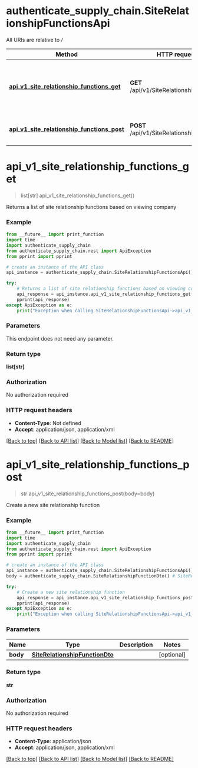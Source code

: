 # authenticate_supply_chain.SiteRelationshipFunctionsApi

All URIs are relative to */*

Method | HTTP request | Description
------------- | ------------- | -------------
[**api_v1_site_relationship_functions_get**](SiteRelationshipFunctionsApi.md#api_v1_site_relationship_functions_get) | **GET** /api/v1/SiteRelationshipFunctions | Returns a list of site relationship functions based on viewing company
[**api_v1_site_relationship_functions_post**](SiteRelationshipFunctionsApi.md#api_v1_site_relationship_functions_post) | **POST** /api/v1/SiteRelationshipFunctions | Create a new site relationship function

# **api_v1_site_relationship_functions_get**
> list[str] api_v1_site_relationship_functions_get()

Returns a list of site relationship functions based on viewing company

### Example
```python
from __future__ import print_function
import time
import authenticate_supply_chain
from authenticate_supply_chain.rest import ApiException
from pprint import pprint

# create an instance of the API class
api_instance = authenticate_supply_chain.SiteRelationshipFunctionsApi()

try:
    # Returns a list of site relationship functions based on viewing company
    api_response = api_instance.api_v1_site_relationship_functions_get()
    pprint(api_response)
except ApiException as e:
    print("Exception when calling SiteRelationshipFunctionsApi->api_v1_site_relationship_functions_get: %s\n" % e)
```

### Parameters
This endpoint does not need any parameter.

### Return type

**list[str]**

### Authorization

No authorization required

### HTTP request headers

 - **Content-Type**: Not defined
 - **Accept**: application/json, application/xml

[[Back to top]](#) [[Back to API list]](../README.md#documentation-for-api-endpoints) [[Back to Model list]](../README.md#documentation-for-models) [[Back to README]](../README.md)

# **api_v1_site_relationship_functions_post**
> str api_v1_site_relationship_functions_post(body=body)

Create a new site relationship function

### Example
```python
from __future__ import print_function
import time
import authenticate_supply_chain
from authenticate_supply_chain.rest import ApiException
from pprint import pprint

# create an instance of the API class
api_instance = authenticate_supply_chain.SiteRelationshipFunctionsApi()
body = authenticate_supply_chain.SiteRelationshipFunctionDto() # SiteRelationshipFunctionDto |  (optional)

try:
    # Create a new site relationship function
    api_response = api_instance.api_v1_site_relationship_functions_post(body=body)
    pprint(api_response)
except ApiException as e:
    print("Exception when calling SiteRelationshipFunctionsApi->api_v1_site_relationship_functions_post: %s\n" % e)
```

### Parameters

Name | Type | Description  | Notes
------------- | ------------- | ------------- | -------------
 **body** | [**SiteRelationshipFunctionDto**](SiteRelationshipFunctionDto.md)|  | [optional] 

### Return type

**str**

### Authorization

No authorization required

### HTTP request headers

 - **Content-Type**: application/json
 - **Accept**: application/json, application/xml

[[Back to top]](#) [[Back to API list]](../README.md#documentation-for-api-endpoints) [[Back to Model list]](../README.md#documentation-for-models) [[Back to README]](../README.md)

